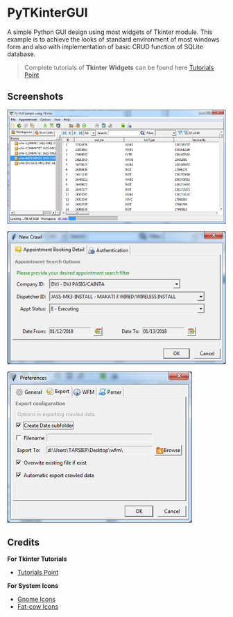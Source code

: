 # PyTKinterGUI

A simple Python GUI design using most widgets of Tkinter module.
This example is to achieve the looks of standard environment of most windows form and also with implementation of basic CRUD function of SQLite database.


>Complete tutorials of **Tkinter Widgets** can be found here [Tutorials Point](https://www.tutorialspoint.com/python/python_gui_programming.htm)


## Screenshots

![MainGui](/screenshots/main.png "Main Gui")

![CrawlDialog](/screenshots/crawl.png "Crawl Dialog")

![OptionDialog](/screenshots/option.png "Option Dialog")


## Credits

**For Tkinter Tutorials**

* [Tutorials Point](https://www.tutorialspoint.com/python/python_gui_programming.htm)

**For System Icons**

* [Gnome Icons](http://www.iconspedia.com/pack/gnome-desktop-2042/)
* [Fat-cow Icons](http://www.fatcow.com/free-icons)
